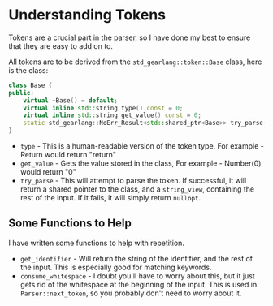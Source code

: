 # Understanding Tokens

Tokens are a crucial part in the parser, so I have done my best to ensure that they are easy to add on to.

All tokens are to be derived from the `std_gearlang::token::Base` class, here is the class:

```cpp
class Base {
public:
    virtual ~Base() = default;
    virtual inline std::string type() const = 0;
    virtual inline std::string get_value() const = 0;
    static std_gearlang::NoErr_Result<std::shared_ptr<Base>> try_parse(std::string_view input);
}
```

* `type` - This is a human-readable version of the token type. For example - Return would return "return"
* `get_value` - Gets the value stored in the class, For example - Number(0) would return "0"
* `try_parse` - This will attempt to parse the token. If successful, it will return a shared pointer to the class, and a `string_view`, containing the rest of the input. If it fails, it will simply return `nullopt`.

## Some Functions to Help

I have written some functions to help with repetition.

* `get_identifier` - Will return the string of the identifier, and the rest of the input. This is especially good for matching keywords.
* `consume_whitespace` - I doubt you'll have to worry about this, but it just gets rid of the whitespace at the beginning of the input. This is used in `Parser::next_token`, so you probably don't need to worry about it.
